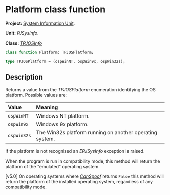 # Platform class function

**Project:** [System Information Unit](../API.md).

**Unit:** _PJSysInfo_.

**Class:** _[TPJOSInfo](./TPJOSInfo.md)_

```pascal
class function Platform: TPJOSPlatform;

type TPJOSPlatform = (ospWinNT, ospWin9x, ospWin32s);
```

## Description

Returns a value from the _TPJOSPlatform_ enumeration identifying the OS platform. Possible values are:

| Value | Meaning |
|:------|:--------|
| `ospWinNT` | Windows NT platform. |
| `ospWin9x` | Windows 9x platform. |
| `ospWin32s` | The Win32s platform running on another operating system. |

If the platform is not recognised an _EPJSysInfo_ exception is raised.

When the program is run in compatibility mode, this method will return the platform of the "emulated" operating system.

[v5.0] On operating systems where _[CanSpoof](./TPJOSInfo-CanSpoof.md)_ returns `False` this method will return the platform of the installed operating system, regardless of any compatibility mode.
